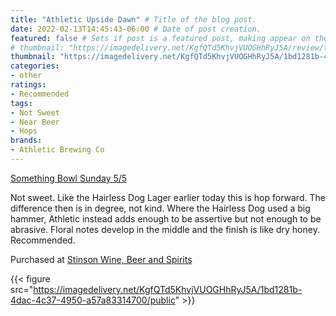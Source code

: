 ```yaml
---
title: "Athletic Upside Dawn" # Title of the blog post.
date: 2022-02-13T14:45:43-06:00 # Date of post creation.
featured: false # Sets if post is a featured post, making appear on the home page side bar.
# thumbnail: "https://imagedelivery.net/KgfQTd5KhvjVUOGHhRyJ5A/review/thumbs/athletic-upside-down.jpg" # Sets thumbnail image appearing inside card on homepage.
thumbnail: "https://imagedelivery.net/KgfQTd5KhvjVUOGHhRyJ5A/1bd1281b-4dac-4c37-4950-a57a83314700/thumb"
categories:
- other
ratings:
- Recommended
tags:
- Not Sweet
- Near Beer
- Hops
brands:
- Athletic Brewing Co
---
```


[Something Bowl Sunday 5/5](https://www.cavort.org/posts/2022-02-13-something-bowl-sunday/)

Not sweet. Like the Hairless Dog Lager earlier today this is hop forward. The difference then is in degree, not kind. Where the Hairless Dog used a big hammer, Athletic instead adds enough to be assertive but not enough to be abrasive. Floral notes develop in the middle and the finish is like dry honey. Recommended.

Purchased at [Stinson Wine, Beer and Spirits](https://www.stinsonwbs.com)

{{< figure src="https://imagedelivery.net/KgfQTd5KhvjVUOGHhRyJ5A/1bd1281b-4dac-4c37-4950-a57a83314700/public" >}}
